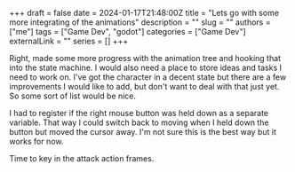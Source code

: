 +++ 
draft = false
date = 2024-01-17T21:48:00Z
title = "Lets go with some more integrating of the animations"
description = ""
slug = ""
authors = ["me"]
tags = ["Game Dev", "godot"]
categories = ["Game Dev"]
externalLink = ""
series = []
+++

Right, made some more progress with the animation tree and hooking that into the state machine. I would also need a place to store ideas and tasks I need to work on. I've got the character in a decent state but there are a few improvements I would like to add, but don't want to deal with that just yet. So some sort of list would be nice.

I had to register if the right mouse button was held down as a separate variable. That way I could switch back to moving when I held down the button but moved the cursor away. I'm not sure this is the best way but it works for now.

Time to key in the attack action frames.